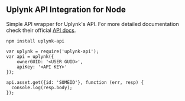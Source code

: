 ## Uplynk API Integration for Node
Simple API wrapper for Uplynk's API. For more detailed documentation check their official [API docs](http://support.uplynk.com/doc_integration_apis.html#s5).


```
npm install uplynk-api
```

```
var uplynk = require('uplynk-api');
var api = uplynk({
    ownerGUID: '<USER GUID>',
    apiKey: '<API KEY>'
});

api.asset.get({id: 'SOMEID'}, function (err, resp) {
  console.log(resp.body);
});

```
